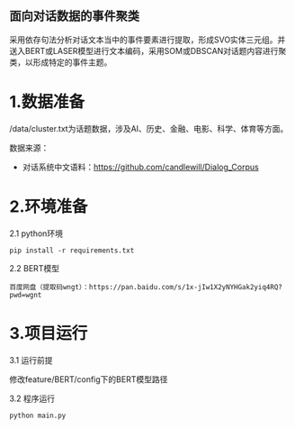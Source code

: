 ## 面向对话数据的事件聚类
采用依存句法分析对话文本当中的事件要素进行提取，形成SVO实体三元组。并送入BERT或LASER模型进行文本编码，采用SOM或DBSCAN对话题内容进行聚类，以形成特定的事件主题。

# 1.数据准备

/data/cluster.txt为话题数据，涉及AI、历史、金融、电影、科学、体育等方面。

数据来源：
- 对话系统中文语料：https://github.com/candlewill/Dialog_Corpus

# 2.环境准备
2.1 python环境
```
pip install -r requirements.txt
```
2.2 BERT模型
```
百度网盘（提取码wngt）：https://pan.baidu.com/s/1x-jIw1X2yNYHGak2yiq4RQ?pwd=wgnt
```

# 3.项目运行
3.1 运行前提

修改feature/BERT/config下的BERT模型路径

3.2 程序运行
```
python main.py
```